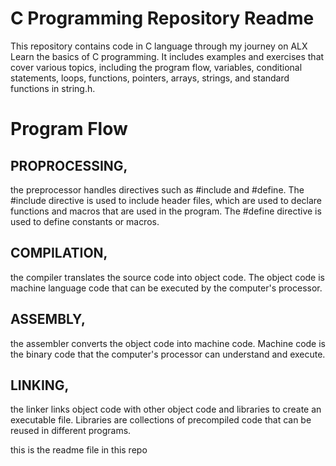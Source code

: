 # C Programming Repository Readme

This repository contains code in C language through my journey on ALX Learn the basics of C programming. It includes examples and exercises that cover various topics, including the program flow, variables, conditional statements, loops, functions, pointers, arrays, strings, and standard functions in string.h.

# Program Flow

## PROPROCESSING, 
the preprocessor handles directives such as #include and #define. The #include directive is used to include header files, which are used to declare functions and macros that are used in the program. The #define directive is used to define constants or macros.

## COMPILATION, 
the compiler translates the source code into object code. The object code is machine language code that can be executed by the computer's processor.

## ASSEMBLY, 
the assembler converts the object code into machine code. Machine code is the binary code that the computer's processor can understand and execute.

## LINKING, 
the linker links object code with other object code and libraries to create an executable file. Libraries are collections of precompiled code that can be reused in different programs.


this is the readme file in this repo

